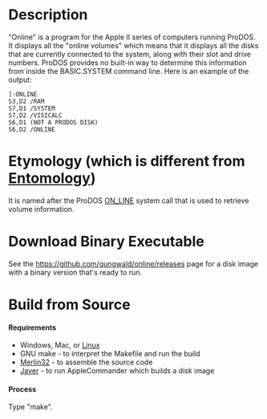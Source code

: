# Description
"Online" is a program for the Apple II series of computers running ProDOS. It displays all the "online volumes" which means that it displays all the disks that are currently connected to the system, along with their slot and drive numbers. ProDOS provides no built-in way to determine this information from inside the BASIC.SYSTEM command line. Here is an example of the output:

    ]-ONLINE
    S3,D2 /RAM
    S7,D1 /SYSTEM
    S7,D2 /VISICALC
    S6,D1 (NOT A PRODOS DISK)
    S6,D2 /ONLINE

# Etymology (which is different from [Entomology](https://en.wikipedia.org/wiki/Entomology))
It is named after the ProDOS [ON_LINE](http://www.easy68k.com/paulrsm/6502/PDOS8TRM.HTM#4.4.6) system call that is used to retrieve volume information.

# Download Binary Executable
See the https://github.com/gungwald/online/releases page for a disk image with a binary version that's ready to run.

# Build from Source
#### Requirements
* Windows, Mac, or [Linux](http://get.fedora.org)
* GNU make - to interpret the Makefile and run the build
* [Merlin32](https://www.brutaldeluxe.fr/products/crossdevtools/merlin/) - to assemble the source code
* [Javer](http://www.java.com) - to run AppleCommander which builds a disk image
#### Process
Type "make".
